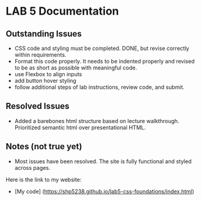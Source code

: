 # LAB 5 Documentation

## Outstanding Issues

- CSS code and styling must be completed. DONE, but revise correctly within requirements. 
- Format this code properly. It needs to be indented properly and revised to be as short as possible with meaningful code. 
- use Flexbox to align inputs
- add button hover styling
- follow additional steps of lab instructions, review code, and submit.

## Resolved Issues

- Added a barebones html structure based on lecture walkthrough. Prioritized semantic html over presentational HTML.

## Notes (not true yet)
- Most issues have been resolved. The site is fully functional and styled across pages.

Here is the link to my website: 
- [My code] (https://shp5238.github.io/lab5-css-foundations/index.html)
